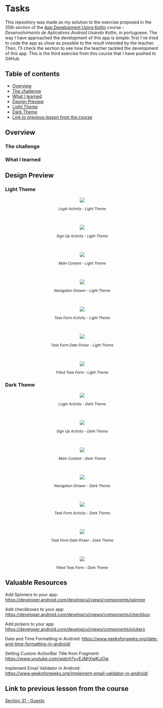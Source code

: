 
# Tasks

This repository was made as my solution to the exercise proposed in the 35th section of   the [App Development Using Kotlin](https://www.udemy.com/course/curso-desenvolvedor-kotlin/)   course - *Desenvolvimento de Aplicativos Android Usando Kotlin*, in portuguese. The way I have   approached the development of this app is simple: first I've tried to code the app as close as possible to the result intended by the teacher. Then, I'll check the section to see how the teacher tackled the development of this app. This is the third exercise from this course that I have pushed  to GitHub.

## Table of contents

- [Overview](#overview)
- [The challenge](#the-challenge)
- [What I learned](#what-i-learned)
- [Design Preview](#design-preview)
- [Light Theme](#light-theme)
- [Dark Theme](#dark-theme)
- [Link to previous lesson from the course](#link-to-previous-lesson-from-the-course)

## Overview

### The challenge

### What I learned

## Design Preview

### Light Theme

<p align="center">
  <img src="design-preview/login-activity-light-theme.png">
</p>
<p align="center">
	<small><em>Login Activity - Light Theme</em></small>
</p>
<br/>
<p align="center">
  <img src="design-preview/sign-up-activity-light-theme.png">
</p>
<p align="center">
	<small><em>Sign Up Activity - Light Theme</em></small>
</p>
<br/>
<p align="center">
  <img src="design-preview/main-content-light-theme.png">
</p>
<p align="center">
	<small><em>Main Content - Light Theme</em></small>
</p>
<br/>
<p align="center">
  <img src="design-preview/navigation-drawer-light-theme.png">
</p>
<p align="center">
	<small><em>Navigation Drawer - Light Theme</em></small>
</p>
<br/>
<p align="center">
  <img src="design-preview/task-form-activity-light-theme.png">
</p>
<p align="center">
	<small><em>Task Form Activity - Light Theme</em></small>
</p>
<br/>
<p align="center">
  <img src="design-preview/task-form-date-picker-light-theme.png">
</p>
<p align="center">
	<small><em>Task Form Date Picker - Light Theme</em></small>
</p>
<br/>
<p align="center">
  <img src="design-preview/filled-task-form-light-theme.png">
</p>
<p align="center">
	<small><em>Filled Task Form - Light Theme</em></small>
</p>

### Dark Theme

  <p align="center">
  <img src="design-preview/login-activity-dark-theme.png">
</p>
<p align="center">
	<small><em>Login Activity - Dark Theme</em></small>
</p>
<br/>
<p align="center">
  <img src="design-preview/sign-up-activity-dark-theme.png">
</p>
<p align="center">
	<small><em>Sign Up Activity - Dark Theme</em></small>
</p>
<br/>
<p align="center">
  <img src="design-preview/main-content-dark-theme.png">
</p>
<p align="center">
	<small><em>Main Content - Dark Theme</em></small>
</p>
<br/>
<p align="center">
  <img src="design-preview/navigation-drawer-dark-theme.png">
</p>
<p align="center">
	<small><em>Navigation Drawer - Dark Theme</em></small>
</p>
<br/>
<p align="center">
  <img src="design-preview/task-form-activity-dark-theme.png">
</p>
<p align="center">
	<small><em>Task Form Activity - Dark Theme</em></small>
</p>
<br/>
<p align="center">
  <img src="design-preview/task-form-date-picker-dark-theme.png">
</p>
<p align="center">
	<small><em>Task Form Date Picker - Dark Theme</em></small>
</p>
<br/>
<p align="center">
  <img src="design-preview/filled-task-form-dark-theme.png">
</p>
<p align="center">
	<small><em>Filled Task Form - Dark Theme</em></small>
</p>

## Valuable Resources

Add Spinners to your app: https://developer.android.com/develop/ui/views/components/spinner

Add checkboxes to your app: https://developer.android.com/develop/ui/views/components/checkbox

Add pickers to your app: https://developer.android.com/develop/ui/views/components/pickers

Date and Time Formatting in Android: https://www.geeksforgeeks.org/date-and-time-formatting-in-android/

Setting Custom ActionBar Title from Fragment: https://www.youtube.com/watch?v=EJMrXwKiJOw

Implement Email Validator in Android: https://www.geeksforgeeks.org/implement-email-validator-in-android/

## Link to previous lesson from the course

[Section 31 - Guests](https://github.com/helderzack/section-31st_guests)